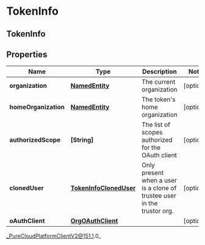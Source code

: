 # TokenInfo

## TokenInfo

## Properties

|Name | Type | Description | Notes|
|------------ | ------------- | ------------- | -------------|
| **organization** | [**NamedEntity**](NamedEntity) | The current organization | [optional] |
| **homeOrganization** | [**NamedEntity**](NamedEntity) | The token&#39;s home organization | [optional] |
| **authorizedScope** | **[String]** | The list of scopes authorized for the OAuth client | [optional] |
| **clonedUser** | [**TokenInfoClonedUser**](TokenInfoClonedUser) | Only present when a user is a clone of trustee user in the trustor org. | [optional] |
| **oAuthClient** | [**OrgOAuthClient**](OrgOAuthClient) |  | [optional] |



_PureCloudPlatformClientV2@151.1.0_
